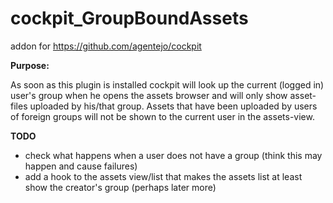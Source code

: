 # cockpit_GroupBoundAssets

addon for  https://github.com/agentejo/cockpit

**Purpose:**

As soon as this plugin is installed cockpit will look up the current (logged in) user's group when he opens the assets browser and will only show asset-files uploaded by his/that group. Assets that have been uploaded by users of foreign groups will not be shown to the current user in the assets-view.

**TODO**
 - check what happens when a user does not have a group (think this may happen and cause failures)
 - add a hook to the assets view/list that makes the assets list at least show the creator's group (perhaps later more)
